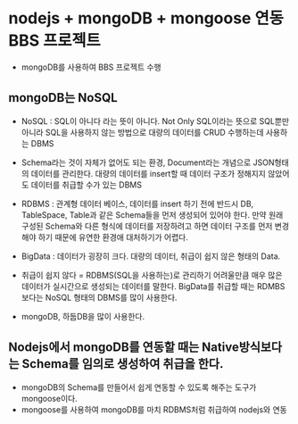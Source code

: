 # nodejs + mongoDB + mongoose 연동 BBS 프로젝트
* mongoDB를 사용하여 BBS 프로젝트 수행

## mongoDB는 NoSQL
* NoSQL : SQL이 아니다 라는 뜻이 아니다. Not Only SQL이라는 뜻으로 SQL뿐만 아니라 SQL을 사용하지 않는 방법으로 대량의 데이터를 CRUD 수행하는데 사용하는 DBMS
* Schema라는 것이 자체가 없어도 되는 환경, Document라는 개념으로 JSON형태의 데이터를 관리한다. 대량의 데이터를 insert할 때 데이터 구조가 정해지지 않았어도 데이터를 취급할 수가 있는 DBMS
* RDBMS : 관계형 데이터 베이스, 데이터를 insert 하기 전에 반드시 DB, TableSpace, Table과 같은 Schema들을 먼저 생성되어 있어야 한다. 만약 원래 구성된 Schema와 다른 형식에 데이터를 저장하려고 하면 데이터 구조를 먼저 변경해야 하기 때문에 유연한 환경애 대처하기가 어렵다.

* BigData : 데이터가 굉장히 크다. 대량의 데이터, 취급이 쉽지 않은 형태의 Data.
* 취급이 쉽지 않다 = RDBMS(SQL을 사용하는)로 관리하기 어려울만큼 매우 많은 데이터가 실시간으로 생성되는 데이터를 말한다. BigData를 취급할 때는 RDMBS보다는 NoSQL 형태의 DBMS를 많이 사용한다.
* mongoDB, 하둡DB을 많이 사용한다.

## Nodejs에서 mongoDB를 연동할 때는 Native방식보다는 Schema를 임의로 생성하여 취급을 한다.
- mongoDB의 Schema를 만들어서 쉽게 연동할 수 있도록 해주는 도구가 mongoose이다.
- mongoose를 사용하여 mongoDB를 마치 RDBMS처럼 취급하여 nodejs와 연동